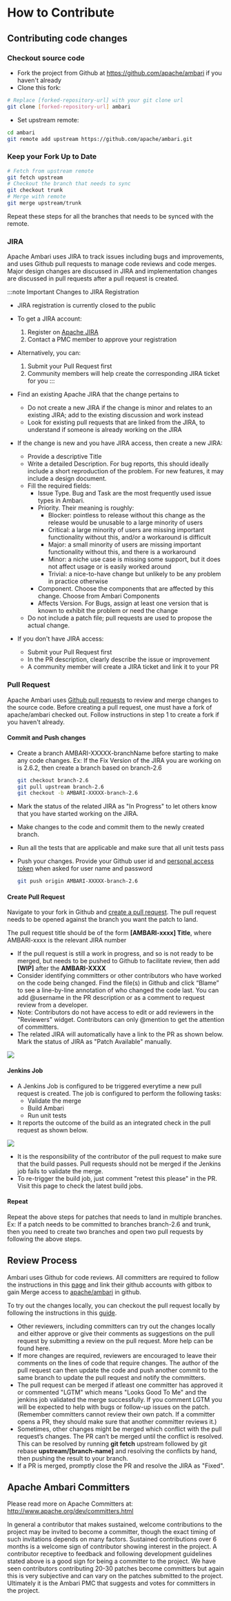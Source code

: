 # How to Contribute

## Contributing code changes

### Checkout source code

* Fork the project from Github at https://github.com/apache/ambari if you haven't already 
* Clone this fork: 

```bash
# Replace [forked-repository-url] with your git clone url
git clone [forked-repository-url] ambari
```

* Set upstream remote:

```bash
cd ambari
git remote add upstream https://github.com/apache/ambari.git
```

### Keep your Fork Up to Date

```bash
# Fetch from upstream remote
git fetch upstream
# Checkout the branch that needs to sync
git checkout trunk
# Merge with remote
git merge upstream/trunk
```

Repeat these steps for all the branches that needs to be synced with the remote.

### JIRA

Apache Ambari uses JIRA to track issues including bugs and improvements, and uses Github pull requests to manage code reviews and code merges. Major design changes are discussed in JIRA and implementation changes are discussed in pull requests after a pull request is created.

:::note Important Changes to JIRA Registration
* JIRA registration is currently closed to the public
* To get a JIRA account:
  1. Register on [Apache JIRA](https://issues.apache.org/jira)
  2. Contact a PMC member to approve your registration
* Alternatively, you can:
  1. Submit your Pull Request first
  2. Community members will help create the corresponding JIRA ticket for you
:::

* Find an existing Apache JIRA that the change pertains to
    * Do not create a new JIRA if the change is minor and relates to an existing JIRA; add to the existing discussion and work instead
    * Look for existing pull requests that are linked from the JIRA, to understand if someone is already working on the JIRA

* If the change is new and you have JIRA access, then create a new JIRA:
    * Provide a descriptive Title
    * Write a detailed Description. For bug reports, this should ideally include a short reproduction of the problem. For new features, it may include a design document.
    * Fill the required fields:
        * Issue Type. Bug and Task are the most frequently used issue types in Ambari.
        * Priority. Their meaning is roughly:
            * Blocker: pointless to release without this change as the release would be unusable to a large minority of users
            * Critical: a large minority of users are missing important functionality without this, and/or a workaround is difficult
            * Major: a small minority of users are missing important functionality without this, and there is a workaround
            * Minor: a niche use case is missing some support, but it does not affect usage or is easily worked around
            * Trivial: a nice-to-have change but unlikely to be any problem in practice otherwise
        * Component. Choose the components that are affected by this change. Choose from Ambari Components
        * Affects Version. For Bugs, assign at least one version that is known to exhibit the problem or need the change
    * Do not include a patch file; pull requests are used to propose the actual change.

* If you don't have JIRA access:
    * Submit your Pull Request first
    * In the PR description, clearly describe the issue or improvement
    * A community member will create a JIRA ticket and link it to your PR

### Pull Request

Apache Ambari uses [Github pull requests](https://github.com/apache/ambari/pulls) to review and merge changes to the source code. Before creating a pull request, one must have a fork of apache/ambari checked out. Follow instructions in step 1 to create a fork if you haven't already.

#### Commit and Push changes

- Create a branch AMBARI-XXXXX-branchName before starting to make any code changes. Ex: If the Fix Version of the JIRA you are working on is 2.6.2, then create a branch based on branch-2.6

    ```bash
    git checkout branch-2.6
    git pull upstream branch-2.6
    git checkout -b AMBARI-XXXXX-branch-2.6
    ```

- Mark the status of the related JIRA as "In Progress" to let others know that you have started working on the JIRA.
- Make changes to the code and commit them to the newly created branch.
- Run all the tests that are applicable and make sure that all unit tests pass
- Push your changes. Provide your Github user id and [personal access token](https://help.github.com/articles/creating-a-personal-access-token-for-the-command-line/) when asked for user name and password 

    ```bash
    git push origin AMBARI-XXXXX-branch-2.6
    ```

#### Create Pull Request

Navigate to your fork in Github and [create a pull request](https://help.github.com/articles/creating-a-pull-request-from-a-fork/). The pull request needs to be opened against the branch you want the patch to land.

The pull request title should be of the form **[AMBARI-xxxx] Title**, where AMBARI-xxxx is the relevant JIRA number

- If the pull request is still a work in progress, and so is not ready to be merged, but needs to be pushed to Github to facilitate review, then add **[WIP]** after the **AMBARI-XXXX**
- Consider identifying committers or other contributors who have worked on the code being changed. Find the file(s) in Github and click “Blame” to see a line-by-line annotation of who changed the code last. You can add @username in the PR description or as a comment to request review from a developer.
- Note: Contributors do not have access to edit or add reviewers in the "Reviewers" widget. Contributors can only @mention to get the attention of committers. 
- The related JIRA will automatically have a link to the PR as shown below. Mark the status of JIRA as "Patch Available" manually.

![](./imgs/pull-request.png)

#### Jenkins Job

* A Jenkins Job is configured to be triggered everytime a new pull request is created. The job is configured to perform the following tasks:
    * Validate the merge
    * Build Ambari
    * Run unit tests
* It reports the outcome of the build as an integrated check in the pull request as shown below.

![](./imgs/jenkins-job.png)

* It is the responsibility of the contributor of the pull request to make sure that the build passes. Pull requests should not be merged if the Jenkins job fails to validate the merge.
* To re-trigger the build job, just comment "retest this please" in the PR. Visit this page to check the latest build jobs.

#### Repeat

Repeat the above steps for patches that needs to land in multiple branches. Ex: If a patch needs to be committed to branches branch-2.6 and trunk, then you need to create two branches and open two pull requests by following the above steps.

## Review Process

Ambari uses Github for code reviews. All committers are required to follow the instructions in this [page](https://gitbox.apache.org/setup/) and link their github accounts with gitbox to gain Merge access to [apache/ambari](https://github.com/apache/ambari) in github.

To try out the changes locally, you can checkout the pull request locally by following the instructions in this [guide](https://help.github.com/articles/checking-out-pull-requests-locally/).

* Other reviewers, including committers can try out the changes locally and either approve or give their comments as suggestions on the pull request by submitting a review on the pull request. More help can be found here.
* If more changes are required, reviewers are encouraged to leave their comments on the lines of code that require changes. The author of the pull request can then update the code and push another commit to the same branch to update the pull request and notify the committers.
* The pull request can be merged if atleast one committer has approved it or commented "LGTM" which means "Looks Good To Me" and the jenkins job validated the merge successfully. If you comment LGTM you will be expected to help with bugs or follow-up issues on the patch. (Remember committers cannot review their own patch. If a committer opens a PR, they should make sure that another committer reviews it.)
* Sometimes, other changes might be merged which conflict with the pull request’s changes. The PR can’t be merged until the conflict is resolved. This can be resolved by running **git fetch** upstream followed by git rebase **upstream/[branch-name]** and resolving the conflicts by hand, then pushing the result to your branch.
* If a PR is merged, promptly close the PR and resolve the JIRA as "Fixed".

## Apache Ambari Committers

Please read more on Apache Committers at: http://www.apache.org/dev/committers.html

In general a contributor that makes sustained, welcome contributions to the project may be invited to become a committer, though the exact timing of such invitations depends on many factors. Sustained contributions over 6 months is a welcome sign of contributor showing interest in the project. A contributor receptive to feedback and following development guidelines stated above is a good sign for being a committer to the project. We have seen contributors contributing 20-30 patches become committers but again this is very subjective and can vary on the patches submitted to the project. Ultimately it is the Ambari PMC that suggests and votes for committers in the project.
